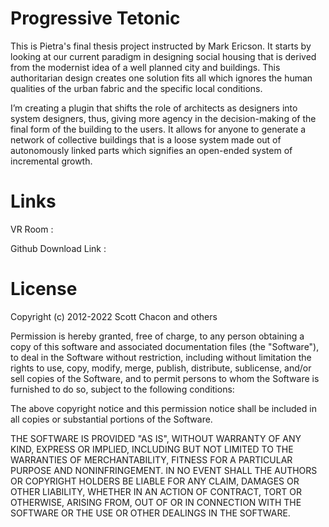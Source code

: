 # Progressive Tetonic


This is Pietra's final thesis project instructed by Mark Ericson. It starts by looking at our current paradigm in designing social housing that is derived from the modernist idea of a well planned city and buildings. This authoritarian design creates one solution fits all which ignores the human qualities of the urban fabric and the specific local conditions.

I’m creating a  plugin that shifts the role of architects as designers into system designers, thus, giving more agency in the decision-making of the final form of the building to the users. It allows for anyone to generate a network of collective buildings that is a loose system made out of autonomously linked parts which signifies an open-ended system of incremental growth. 

# Links 

VR Room : 

Github Download Link : 

# License

Copyright (c) 2012-2022 Scott Chacon and others

Permission is hereby granted, free of charge, to any person obtaining
a copy of this software and associated documentation files (the
"Software"), to deal in the Software without restriction, including
without limitation the rights to use, copy, modify, merge, publish,
distribute, sublicense, and/or sell copies of the Software, and to
permit persons to whom the Software is furnished to do so, subject to
the following conditions:

The above copyright notice and this permission notice shall be
included in all copies or substantial portions of the Software.

THE SOFTWARE IS PROVIDED "AS IS", WITHOUT WARRANTY OF ANY KIND,
EXPRESS OR IMPLIED, INCLUDING BUT NOT LIMITED TO THE WARRANTIES OF
MERCHANTABILITY, FITNESS FOR A PARTICULAR PURPOSE AND
NONINFRINGEMENT. IN NO EVENT SHALL THE AUTHORS OR COPYRIGHT HOLDERS BE
LIABLE FOR ANY CLAIM, DAMAGES OR OTHER LIABILITY, WHETHER IN AN ACTION
OF CONTRACT, TORT OR OTHERWISE, ARISING FROM, OUT OF OR IN CONNECTION
WITH THE SOFTWARE OR THE USE OR OTHER DEALINGS IN THE SOFTWARE.
